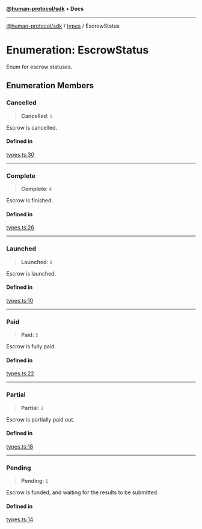[**@human-protocol/sdk**](../../README.md) • **Docs**

***

[@human-protocol/sdk](../../modules.md) / [types](../README.md) / EscrowStatus

# Enumeration: EscrowStatus

Enum for escrow statuses.

## Enumeration Members

### Cancelled

> **Cancelled**: `5`

Escrow is cancelled.

#### Defined in

[types.ts:30](https://github.com/humanprotocol/human-protocol/blob/d7c2163eb6d737644fe4e633ac91e8fdfc2ed876/packages/sdk/typescript/human-protocol-sdk/src/types.ts#L30)

***

### Complete

> **Complete**: `4`

Escrow is finished..

#### Defined in

[types.ts:26](https://github.com/humanprotocol/human-protocol/blob/d7c2163eb6d737644fe4e633ac91e8fdfc2ed876/packages/sdk/typescript/human-protocol-sdk/src/types.ts#L26)

***

### Launched

> **Launched**: `0`

Escrow is launched.

#### Defined in

[types.ts:10](https://github.com/humanprotocol/human-protocol/blob/d7c2163eb6d737644fe4e633ac91e8fdfc2ed876/packages/sdk/typescript/human-protocol-sdk/src/types.ts#L10)

***

### Paid

> **Paid**: `3`

Escrow is fully paid.

#### Defined in

[types.ts:22](https://github.com/humanprotocol/human-protocol/blob/d7c2163eb6d737644fe4e633ac91e8fdfc2ed876/packages/sdk/typescript/human-protocol-sdk/src/types.ts#L22)

***

### Partial

> **Partial**: `2`

Escrow is partially paid out.

#### Defined in

[types.ts:18](https://github.com/humanprotocol/human-protocol/blob/d7c2163eb6d737644fe4e633ac91e8fdfc2ed876/packages/sdk/typescript/human-protocol-sdk/src/types.ts#L18)

***

### Pending

> **Pending**: `1`

Escrow is funded, and waiting for the results to be submitted.

#### Defined in

[types.ts:14](https://github.com/humanprotocol/human-protocol/blob/d7c2163eb6d737644fe4e633ac91e8fdfc2ed876/packages/sdk/typescript/human-protocol-sdk/src/types.ts#L14)
